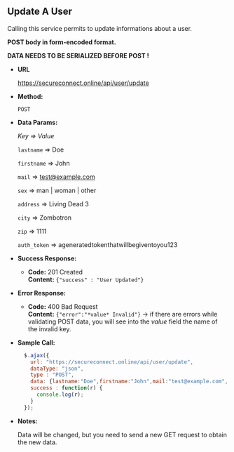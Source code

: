 **Update A User**
----
Calling this service permits to update informations about a user.

**POST body in form-encoded format.**

**DATA NEEDS TO BE SERIALIZED BEFORE POST !**

* **URL**

  https://secureconnect.online/api/user/update

* **Method:**

  `POST`

* **Data Params:**

    *Key => Value*

    `lastname` => Doe

    `firstname` => John

    `mail` => test@example.com

    `sex` => man | woman | other

    `address` => Living Dead 3

    `city` => Zombotron
    
    `zip` => 1111
    
    `auth_token` => ageneratedtokenthatwillbegiventoyou123

* **Success Response:**

  * **Code:** 201 Created<br />
    **Content:** `{"success" : "User Updated"}`
 
* **Error Response:**

  * **Code:** 400 Bad Request<br />
    **Content:** `{"error":"*value* Invalid"}` -> if there are errors while validating POST data, you will see into the *value* field the name of the invalid key.

* **Sample Call:**

  ```javascript
    $.ajax({
      url: "https://secureconnect.online/api/user/update",
      dataType: "json",
      type : "POST",
      data: {lastname:"Doe",firstname:"John",mail:"test@example.com",sex:"man",address:"Living Dead 3",city:"Zombotron",zip:"111111",auth_token:"ageneratedtokenthatwillbegiventoyou123"},
      success : function(r) {
        console.log(r);
      }
    });
  ```

* **Notes:**

    Data will be changed, but you need to send a new GET request to obtain the new data.